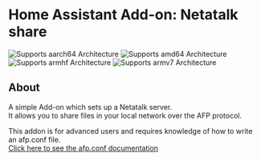 # Home Assistant Add-on: Netatalk share
![Supports aarch64 Architecture][aarch64-shield] ![Supports amd64 Architecture][amd64-shield] ![Supports armhf Architecture][armhf-shield] ![Supports armv7 Architecture][armv7-shield]

## About

A simple Add-on which sets up a Netatalk server.  
It allows you to share files in your local network over the AFP protocol.  

This addon is for advanced users and requires knowledge of how to write an afp.conf file.  
[Click here to see the afp.conf documentation][afp-conf]  

[afp-conf]: https://netatalk.sourceforge.io/3.1/htmldocs/afp.conf.5.html
[repository]: https://github.com/elvit/hassio-addons
[aarch64-shield]: https://img.shields.io/badge/aarch64-yes-green.svg
[amd64-shield]: https://img.shields.io/badge/amd64-yes-green.svg
[armhf-shield]: https://img.shields.io/badge/armhf-yes-green.svg
[armv7-shield]: https://img.shields.io/badge/armv7-yes-green.svg
